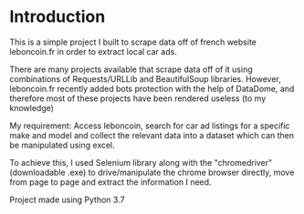 # Introduction

This is a simple project I built to scrape data off of french website leboncoin.fr in order to extract local car ads.

There are many projects available that scrape data off of it using combinations of Requests/URLLib and BeautifulSoup libraries. However, leboncoin.fr recently added bots protection with the help of DataDome, and therefore most of these projects have been rendered useless (to my knowledge)

My requirement: Access leboncoin, search for car ad listings for a specific make and model and collect the relevant data into a dataset which can then be manipulated using excel.

To achieve this, I used Selenium library along with the "chromedriver" (downloadable .exe) to drive/manipulate the chrome browser directly, move from page to page and extract the information I need.

Project made using Python 3.7